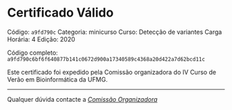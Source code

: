 # Certificado Válido

Código: `a9fd790c`
Categoria: minicurso
Curso: Detecção de variantes
Carga Horária: 4
Edição: 2020


Código completo: `a9fd790c6bf6f640877b141c0672d900a17340589c4368a20d422a7d62bcd11c`


Este certificado foi expedido pela Comissão organizadora do IV Curso de Verão em Bioinformática da UFMG.

----

Qualquer dúvida contacte a [_Comissão Organizadora_](<mailto:cursobioinfoufmg@gmail.com$subject=[Certificados]>)

